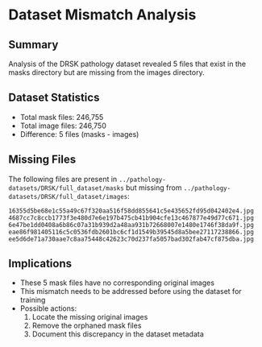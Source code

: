 # Dataset Mismatch Analysis

## Summary
Analysis of the DRSK pathology dataset revealed 5 files that exist in the masks directory but are missing from the images directory.

## Dataset Statistics
- Total mask files: 246,755
- Total image files: 246,750
- Difference: 5 files (masks - images)

## Missing Files
The following files are present in `../pathology-datasets/DRSK/full_dataset/masks` but missing from `../pathology-datasets/DRSK/full_dataset/images`:

```text
16355d5be68e1c55a49c67f320aa516f58dd855641c5e435652fd95d042402e4.jpg
4687cc7c8ccb1773f3e480d7e6e197b475cb41b904cfe13c467877e49d77c671.jpg
6e47be1dd0408a6b86c07a31b939d2a48aa931b72668007e1480e1746f38da9f.jpg
eae86f981405116c5c0536fdb2601bc6cf1d1549b39545d8a5bee27117238866.jpg
ee5d6de71a730aae7c8aa75448c42623c70d237fa5057bad302fab47cf875dba.jpg
```

## Implications
- These 5 mask files have no corresponding original images
- This mismatch needs to be addressed before using the dataset for training
- Possible actions:
  1. Locate the missing original images
  2. Remove the orphaned mask files
  3. Document this discrepancy in the dataset metadata
